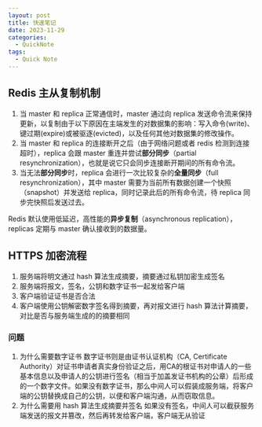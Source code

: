 ```yaml
---
layout: post
title: 快速笔记
date: 2023-11-29
categories:
  - QuickNote
tags:
  - Quick Note
---
```


## Redis 主从复制机制

1. 当 master 和 replica 正常通信时，master 通过向 replica 发送命令流来保持更新，以复制由于以下原因在主端发生的对数据集的影响：写入命令(write)、键过期(expire)或被驱逐(evicted)，以及任何其他对数据集的修改操作。
2. 当 master 和 replica 的连接断开之后（由于网络问题或者 redis 检测到连接超时），replica 会跟 master 重连并尝试**部分同步**（partial resynchronization），也就是说它只会同步连接断开期间的所有命令流。
3. 当无法**部分同步**时，replica 会进行一次比较复杂的**全量同步**（full resynchronization），其中 master 需要为当前所有数据创建一个快照（snapshot）并发送给 replica，同时记录此后的所有命令流，待 replica 同步完快照后发送过去。

Redis 默认使用低延迟，高性能的**异步复制**（asynchronous replication），replicas 定期与 master 确认接收到的数据量。

## HTTPS 加密流程

1. 服务端将明文通过 hash 算法生成摘要，摘要通过私钥加密生成签名
2. 服务端将报文，签名，公钥和数字证书一起发给客户端
3. 客户端验证证书是否合法
4. 客户端使用公钥解密数字签名得到摘要，再对报文进行 hash 算法计算摘要，对比是否与服务端生成的的摘要相同

### 问题

1. 为什么需要数字证书
    数字证书则是由证书认证机构（CA, Certificate Authority）对证书申请者真实身份验证之后，用CA的根证书对申请人的一些基本信息以及申请人的公钥进行签名（相当于加盖发证书机构的公章）后形成的一个数字文件。如果没有数字证书，那么中间人可以假装成服务端，将客户端的公钥替换成自己的公钥，以便和客户端沟通，从而窃取信息。
2. 为什么需要用 hash 算法生成摘要并签名
    如果没有签名，中间人可以截获服务端发送的报文并篡改，然后再转发给客户端，客户端无从验证
